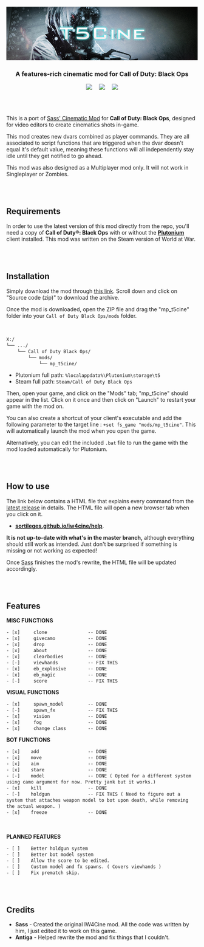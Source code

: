 <div align="center"> 
    
[![T5Cine](https://raw.githubusercontent.com/dtpln/codcine/main/assets/img/t5cine_new.png 'T5Cine')](https://github.com/dtpln/t5cine)
### A features-rich cinematic mod for Call of Duty: Black Ops

<a href="https://github.com/dtpln/t5cine/releases"><img src="https://img.shields.io/github/v/release/dtpln/t5cine?label=Latest%20release&style=flat-square&color=46baba"></a>　
<a href="https://discord.gg/wgRJDJJ"><img src="https://img.shields.io/discord/617736623412740146?label=Join%20the%20IW4Cine%20Discord!&style=flat-square&color=46baba"></a>　
<a href="https://github.com/dtpln/t5cine/releases/latest"><img src="https://img.shields.io/github/downloads/dtpln/t5cine/total?color=46baba&label=Downloads&style=flat-square"></a>
</div>
<br/><br/>

This is a port of [Sass' Cinematic Mod](https://github.com/sortileges/iw4cine) for **Call of Duty: Black Ops**, designed for video editors to create cinematics shots in-game.

This mod creates new dvars combined as player commands. They are all associated to script functions that are triggered when the dvar doesn't equal it's default value, meaning these functions will all independently stay idle until they get notified to go ahead.

This mod was also designed as a Multiplayer mod only. It will not work in Singleplayer or Zombies.

<br/><br/>
## Requirements

In order to use the latest version of this mod directly from the repo, you'll need a copy of **Call of Duty®: Black Ops** with or without the **[Plutonium](https://plutonium.pw)** client installed. This mod was written on the Steam version of World at War.

<br/><br/>
## Installation

Simply download the mod through [this link](https://github.com/dtpln/t5cine/releases/latest). Scroll down and click on "Source code (zip)" to download the archive.

Once the mod is downloaded, open the ZIP file and drag the "mp_t5cine" folder into your `Call of Duty Black Ops/mods` folder.

<br/>

```
X:/
└── .../
    └── Call of Duty Black Ops/
        └── mods/
            └── mp_t5cine/
```
- Plutonium full path: `%localappdata%\Plutonium\storage\t5`
- Steam full path: `Steam/Call of Duty Black Ops`

Then, open your game, and click on the "Mods" tab; "mp_t5cine" should appear in the list. Click on it once and then click on "Launch" to restart your game with the mod on.

You can also create a shortcut of your client's executable and add the following parameter to the target line : `+set fs_game "mods/mp_t5cine"`. This will automatically launch the mod when you open the game.

Alternatively, you can edit the included `.bat` file to run the game with the mod loaded automatically for Plutonium.

<br/><br/>
## How to use

The link below contains a HTML file that explains every command from the [latest release](https://github.com/sortileges/iw4cine/releases/latest) in details. The HTML file will open a new browser tab when you click on it. 
- **[sortileges.github.io/iw4cine/help](https://sortileges.github.io/iw4cine/help)**.

**It is not up-to-date with what's in the master branch,** although everything should still work as intended. Just don't be surprised if something is missing or not working as expected!

Once [Sass](https://github.com/sortileges) finishes the mod's rewrite, the HTML file will be updated accordingly.


<br/><br/>
## Features
**MISC FUNCTIONS**

    - [x]     clone               -- DONE
    - [x]     givecamo            -- DONE
    - [x]     drop                -- DONE
    - [x]     about               -- DONE
    - [x]     clearbodies         -- DONE
    - [-]     viewhands           -- FIX THIS
    - [x]     eb_explosive        -- DONE
    - [x]     eb_magic            -- DONE
    - [-]     score               -- FIX THIS

**VISUAL FUNCTIONS**

    - [x]     spawn_model         -- DONE
    - [-]     spawn_fx            -- FIX THIS
    - [x]     vision              -- DONE
    - [x]     fog                 -- DONE
    - [x]     change class        -- DONE

**BOT FUNCTIONS**

    - [x]    add                  -- DONE
    - [x]    move                 -- DONE
    - [x]    aim                  -- DONE
    - [x]    stare                -- DONE
    - [-]    model                -- DONE ( Opted for a different system using camo argument for now. Pretty jank but it works.)
    - [x]    kill                 -- DONE
    - [-]    holdgun              -- FIX THIS ( Need to figure out a system that attaches weapon model to bot upon death, while removing the actual weapon. )
    - [x]    freeze               -- DONE

<br/><br/>
**PLANNED FEATURES**

    - [ ]    Better holdgun system
    - [ ]    Better bot model system
    - [ ]    Allow the score to be edited.
    - [ ]    Custom model and fx spawns. ( Covers viewhands )
    - [ ]    Fix prematch skip.

<br/><br/>
## Credits
- **Sass** - Created the original IW4Cine mod. All the code was written by him, I just edited it to work on this game.
- **Antiga** - Helped rewrite the mod and fix things that I couldn't.